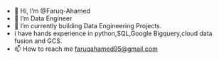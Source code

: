 - 👋 Hi, I’m @Faruq-Ahamed
- 👀 I’m Data Engineer 
- 🌱 I’m currently building Data Engineering Projects.
- i have hands experience in python,SQL,Google Bigquery,cloud data fusion and GCS.
- 📫 How to reach me faruqahamed95@gmail.com

<!---
Faruq-Ahamed/Faruq-Ahamed is a ✨ special ✨ repository because its `README.md` (this file) appears on your GitHub profile.
You can click the Preview link to take a look at your changes.
--->
